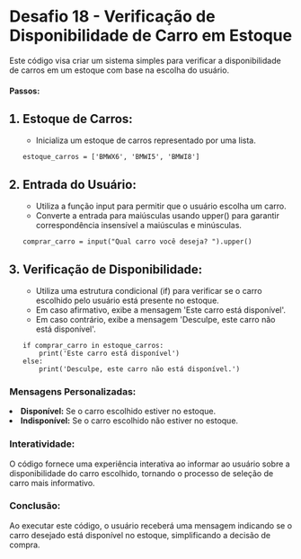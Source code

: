 <h1>Desafio 18 - Verificação de Disponibilidade de Carro em Estoque</h1>
<p>
Este código visa criar um sistema simples para verificar a disponibilidade de carros em um estoque com base na escolha do usuário.
</p>

<h4>Passos:</h4>

<ol>
<h2><li>Estoque de Carros:</li></h2>

<ul>
<li>Inicializa um estoque de carros representado por uma lista.</li>
</ul>

    estoque_carros = ['BMWX6', 'BMWI5', 'BMWI8']

<h2><li>Entrada do Usuário:</li></h2>
<ul>
<li>Utiliza a função input para permitir que o usuário escolha um carro.</li>
<li>Converte a entrada para maiúsculas usando upper() para garantir correspondência insensível a maiúsculas e minúsculas.</li>
</ul>

    comprar_carro = input("Qual carro você deseja? ").upper()

<h2><li>Verificação de Disponibilidade:</li></h2>
<ul>
<li>Utiliza uma estrutura condicional (if) para verificar se o carro escolhido pelo usuário está presente no estoque.</li>
<li>Em caso afirmativo, exibe a mensagem 'Este carro está disponível'.</li>
<li>Em caso contrário, exibe a mensagem 'Desculpe, este carro não está disponível'.</li>
</ul>

    if comprar_carro in estoque_carros:
        print('Este carro está disponível')
    else:
        print('Desculpe, este carro não está disponível.')
</ol>

<h3>Mensagens Personalizadas:</h3>
<li><b>Disponível:</b> Se o carro escolhido estiver no estoque.</li>
<li><b>Indisponível:</b> Se o carro escolhido não estiver no estoque.</li>

<h3>Interatividade:</h3>
<p>O código fornece uma experiência interativa ao informar ao usuário sobre a disponibilidade do carro escolhido, tornando o processo de seleção de carro mais informativo.</p>

<h3>Conclusão:</h3>
<p>Ao executar este código, o usuário receberá uma mensagem indicando se o carro desejado está disponível no estoque, simplificando a decisão de compra.</p>
